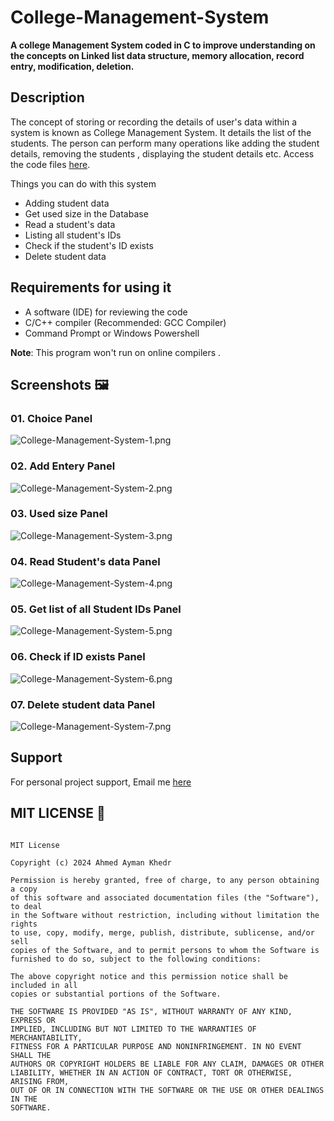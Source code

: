 # College-Management-System

**A college Management System coded in C to improve understanding on the concepts on Linked list data structure, memory allocation, record entry, modification, deletion.**

## Description

The concept of storing or recording the details of user's data within a system is known as College Management System. It details the list of the students. The person can perform many operations like adding the student details, removing the students , displaying the student details etc. Access the code files [here](https://github.com/Developer-Ahmed-Ayman-khedr/College-Management-System "College Management System").

Things you can do with this system


- Adding student data
- Get used size in the Database
- Read a student's data
- Listing all student's IDs
- Check if the student's ID exists
- Delete student data

## Requirements for using it

- A software (IDE) for reviewing the code
- C/C++ compiler (Recommended: GCC Compiler)
- Command Prompt or Windows Powershell

**Note**: This program won't run on online compilers .

## Screenshots 🖼️

### 01. Choice Panel

![College-Management-System-1.png](https://github.com/Developer-Ahmed-Ayman-khedr/College-Management-System/blob/master/Screenshots/Screenshot%202024-06-17%20195632.png)

### 02. Add Entery Panel

![College-Management-System-2.png](https://github.com/Developer-Ahmed-Ayman-khedr/College-Management-System/blob/master/Screenshots/Screenshot%202024-06-17%20195816.png)

### 03. Used size Panel

![College-Management-System-3.png](https://github.com/Developer-Ahmed-Ayman-khedr/College-Management-System/blob/master/Screenshots/Screenshot%202024-06-17%20195853.png)

### 04. Read Student's data Panel

![College-Management-System-4.png](https://github.com/Developer-Ahmed-Ayman-khedr/College-Management-System/blob/master/Screenshots/Screenshot%202024-06-17%20195931.png)

### 05. Get list of all Student IDs Panel

![College-Management-System-5.png](https://github.com/Developer-Ahmed-Ayman-khedr/College-Management-System/blob/master/Screenshots/Screenshot%202024-06-17%20200005.png)

### 06. Check if ID exists Panel

![College-Management-System-6.png](https://github.com/Developer-Ahmed-Ayman-khedr/College-Management-System/blob/master/Screenshots/Screenshot%202024-06-17%20200032.png)

### 07. Delete student data Panel

![College-Management-System-7.png](https://github.com/Developer-Ahmed-Ayman-khedr/College-Management-System/blob/master/Screenshots/Screenshot%202024-06-17%20200102.png)

## Support

For personal project support, Email me [here](ahmed-ayman-khedr@hotmail.com "Ahmed Ayman Khedr")

## MIT LICENSE 📔

```LICENSE

MIT License

Copyright (c) 2024 Ahmed Ayman Khedr 

Permission is hereby granted, free of charge, to any person obtaining a copy
of this software and associated documentation files (the "Software"), to deal
in the Software without restriction, including without limitation the rights
to use, copy, modify, merge, publish, distribute, sublicense, and/or sell
copies of the Software, and to permit persons to whom the Software is
furnished to do so, subject to the following conditions:

The above copyright notice and this permission notice shall be included in all
copies or substantial portions of the Software.

THE SOFTWARE IS PROVIDED "AS IS", WITHOUT WARRANTY OF ANY KIND, EXPRESS OR
IMPLIED, INCLUDING BUT NOT LIMITED TO THE WARRANTIES OF MERCHANTABILITY,
FITNESS FOR A PARTICULAR PURPOSE AND NONINFRINGEMENT. IN NO EVENT SHALL THE
AUTHORS OR COPYRIGHT HOLDERS BE LIABLE FOR ANY CLAIM, DAMAGES OR OTHER
LIABILITY, WHETHER IN AN ACTION OF CONTRACT, TORT OR OTHERWISE, ARISING FROM,
OUT OF OR IN CONNECTION WITH THE SOFTWARE OR THE USE OR OTHER DEALINGS IN THE
SOFTWARE.
```